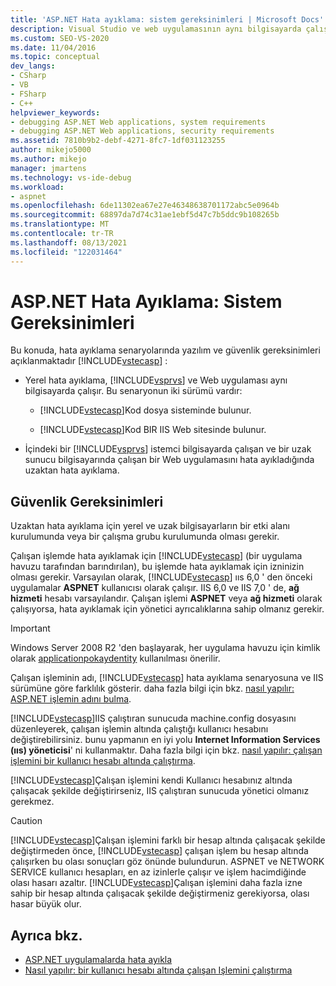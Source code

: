 ```yaml
---
title: 'ASP.NET Hata ayıklama: sistem gereksinimleri | Microsoft Docs'
description: Visual Studio ve web uygulamasının aynı bilgisayarda çalıştığı ve uzaktan hata ayıklamanın ASP.NET yerel hata ayıklama için yazılım ve güvenlik gereksinimlerini gözden geçirin.
ms.custom: SEO-VS-2020
ms.date: 11/04/2016
ms.topic: conceptual
dev_langs:
- CSharp
- VB
- FSharp
- C++
helpviewer_keywords:
- debugging ASP.NET Web applications, system requirements
- debugging ASP.NET Web applications, security requirements
ms.assetid: 7810b9b2-debf-4271-8fc7-1df031123255
author: mikejo5000
ms.author: mikejo
manager: jmartens
ms.technology: vs-ide-debug
ms.workload:
- aspnet
ms.openlocfilehash: 6de11302ea67e27e46348638701172abc5e0964b
ms.sourcegitcommit: 68897da7d74c31ae1ebf5d47c7b5ddc9b108265b
ms.translationtype: MT
ms.contentlocale: tr-TR
ms.lasthandoff: 08/13/2021
ms.locfileid: "122031464"
---
```

# <a name="aspnet-debugging-system-requirements"></a>ASP.NET Hata Ayıklama: Sistem Gereksinimleri
Bu konuda, hata ayıklama senaryolarında yazılım ve güvenlik gereksinimleri açıklanmaktadır [!INCLUDE[vstecasp](../code-quality/includes/vstecasp_md.md)] :

- Yerel hata ayıklama, [!INCLUDE[vsprvs](../code-quality/includes/vsprvs_md.md)] ve Web uygulaması aynı bilgisayarda çalışır. Bu senaryonun iki sürümü vardır:

  - [!INCLUDE[vstecasp](../code-quality/includes/vstecasp_md.md)]Kod dosya sisteminde bulunur.

  - [!INCLUDE[vstecasp](../code-quality/includes/vstecasp_md.md)]Kod BIR IIS Web sitesinde bulunur.

- İçindeki bir [!INCLUDE[vsprvs](../code-quality/includes/vsprvs_md.md)] istemci bilgisayarda çalışan ve bir uzak sunucu bilgisayarında çalışan bir Web uygulamasını hata ayıkladığında uzaktan hata ayıklama.

## <a name="security-requirements"></a>Güvenlik Gereksinimleri
 Uzaktan hata ayıklama için yerel ve uzak bilgisayarların bir etki alanı kurulumunda veya bir çalışma grubu kurulumunda olması gerekir.

 Çalışan işlemde hata ayıklamak için [!INCLUDE[vstecasp](../code-quality/includes/vstecasp_md.md)] (bir uygulama havuzu tarafından barındırılan), bu işlemde hata ayıklamak için izninizin olması gerekir. Varsayılan olarak, [!INCLUDE[vstecasp](../code-quality/includes/vstecasp_md.md)] ııs 6,0 ' den önceki uygulamalar **ASPNET** kullanıcısı olarak çalışır. IIS 6,0 ve IIS 7,0 ' de, **ağ hizmeti** hesabı varsayılandır. Çalışan işlemi **ASPNET** veya **ağ hizmeti** olarak çalışıyorsa, hata ayıklamak için yönetici ayrıcalıklarına sahip olmanız gerekir.

 > [!IMPORTANT]
 > Windows Server 2008 R2 'den başlayarak, her uygulama havuzu için kimlik olarak [applicationpokaydentity](/iis/manage/configuring-security/application-pool-identities) kullanılması önerilir.

 Çalışan işleminin adı, [!INCLUDE[vstecasp](../code-quality/includes/vstecasp_md.md)] hata ayıklama senaryosuna ve IIS sürümüne göre farklılık gösterir. daha fazla bilgi için bkz. [nasıl yapılır: ASP.NET işlemin adını bulma](../debugger/how-to-find-the-name-of-the-aspnet-process.md).

 [!INCLUDE[vstecasp](../code-quality/includes/vstecasp_md.md)]IIS çalıştıran sunucuda machine.config dosyasını düzenleyerek, çalışan işlemin altında çalıştığı kullanıcı hesabını değiştirebilirsiniz. bunu yapmanın en iyi yolu **Internet Information Services (ııs) yöneticisi**' ni kullanmaktır. Daha fazla bilgi için bkz. [nasıl yapılır: çalışan işlemini bir kullanıcı hesabı altında çalıştırma](../debugger/how-to-run-the-worker-process-under-a-user-account.md).

 [!INCLUDE[vstecasp](../code-quality/includes/vstecasp_md.md)]Çalışan işlemini kendi Kullanıcı hesabınız altında çalışacak şekilde değiştirirseniz, IIS çalıştıran sunucuda yönetici olmanız gerekmez.

> [!CAUTION]
> [!INCLUDE[vstecasp](../code-quality/includes/vstecasp_md.md)]Çalışan işlemini farklı bir hesap altında çalışacak şekilde değiştirmeden önce, [!INCLUDE[vstecasp](../code-quality/includes/vstecasp_md.md)] çalışan işlem bu hesap altında çalışırken bu olası sonuçları göz önünde bulundurun. ASPNET ve NETWORK SERVICE kullanıcı hesapları, en az izinlerle çalışır ve işlem hacimdiğinde olası hasarı azaltır. [!INCLUDE[vstecasp](../code-quality/includes/vstecasp_md.md)]Çalışan işlemini daha fazla izne sahip bir hesap altında çalışacak şekilde değiştirmeniz gerekiyorsa, olası hasar büyük olur.

## <a name="see-also"></a>Ayrıca bkz.

- [ASP.NET uygulamalarda hata ayıkla](../debugger/how-to-enable-debugging-for-aspnet-applications.md)
- [Nasıl yapılır: bir kullanıcı hesabı altında çalışan Işlemini çalıştırma](../debugger/how-to-run-the-worker-process-under-a-user-account.md)